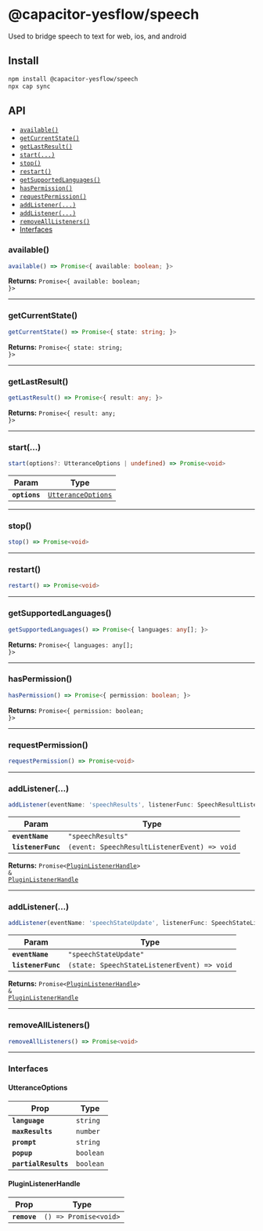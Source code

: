 # @capacitor-yesflow/speech

Used to bridge speech to text for web, ios, and android

## Install

```bash
npm install @capacitor-yesflow/speech
npx cap sync
```

## API

<docgen-index>

* [`available()`](#available)
* [`getCurrentState()`](#getcurrentstate)
* [`getLastResult()`](#getlastresult)
* [`start(...)`](#start)
* [`stop()`](#stop)
* [`restart()`](#restart)
* [`getSupportedLanguages()`](#getsupportedlanguages)
* [`hasPermission()`](#haspermission)
* [`requestPermission()`](#requestpermission)
* [`addListener(...)`](#addlistener)
* [`addListener(...)`](#addlistener)
* [`removeAllListeners()`](#removealllisteners)
* [Interfaces](#interfaces)

</docgen-index>

<docgen-api>
<!--Update the source file JSDoc comments and rerun docgen to update the docs below-->

### available()

```typescript
available() => Promise<{ available: boolean; }>
```

**Returns:** <code>Promise&lt;{ available: boolean; }&gt;</code>

--------------------


### getCurrentState()

```typescript
getCurrentState() => Promise<{ state: string; }>
```

**Returns:** <code>Promise&lt;{ state: string; }&gt;</code>

--------------------


### getLastResult()

```typescript
getLastResult() => Promise<{ result: any; }>
```

**Returns:** <code>Promise&lt;{ result: any; }&gt;</code>

--------------------


### start(...)

```typescript
start(options?: UtteranceOptions | undefined) => Promise<void>
```

| Param         | Type                                                          |
| ------------- | ------------------------------------------------------------- |
| **`options`** | <code><a href="#utteranceoptions">UtteranceOptions</a></code> |

--------------------


### stop()

```typescript
stop() => Promise<void>
```

--------------------


### restart()

```typescript
restart() => Promise<void>
```

--------------------


### getSupportedLanguages()

```typescript
getSupportedLanguages() => Promise<{ languages: any[]; }>
```

**Returns:** <code>Promise&lt;{ languages: any[]; }&gt;</code>

--------------------


### hasPermission()

```typescript
hasPermission() => Promise<{ permission: boolean; }>
```

**Returns:** <code>Promise&lt;{ permission: boolean; }&gt;</code>

--------------------


### requestPermission()

```typescript
requestPermission() => Promise<void>
```

--------------------


### addListener(...)

```typescript
addListener(eventName: 'speechResults', listenerFunc: SpeechResultListener) => Promise<PluginListenerHandle> & PluginListenerHandle
```

| Param              | Type                                                       |
| ------------------ | ---------------------------------------------------------- |
| **`eventName`**    | <code>"speechResults"</code>                               |
| **`listenerFunc`** | <code>(event: SpeechResultListenerEvent) =&gt; void</code> |

**Returns:** <code>Promise&lt;<a href="#pluginlistenerhandle">PluginListenerHandle</a>&gt; & <a href="#pluginlistenerhandle">PluginListenerHandle</a></code>

--------------------


### addListener(...)

```typescript
addListener(eventName: 'speechStateUpdate', listenerFunc: SpeechStateListener) => Promise<PluginListenerHandle> & PluginListenerHandle
```

| Param              | Type                                                      |
| ------------------ | --------------------------------------------------------- |
| **`eventName`**    | <code>"speechStateUpdate"</code>                          |
| **`listenerFunc`** | <code>(state: SpeechStateListenerEvent) =&gt; void</code> |

**Returns:** <code>Promise&lt;<a href="#pluginlistenerhandle">PluginListenerHandle</a>&gt; & <a href="#pluginlistenerhandle">PluginListenerHandle</a></code>

--------------------


### removeAllListeners()

```typescript
removeAllListeners() => Promise<void>
```

--------------------


### Interfaces


#### UtteranceOptions

| Prop                 | Type                 |
| -------------------- | -------------------- |
| **`language`**       | <code>string</code>  |
| **`maxResults`**     | <code>number</code>  |
| **`prompt`**         | <code>string</code>  |
| **`popup`**          | <code>boolean</code> |
| **`partialResults`** | <code>boolean</code> |


#### PluginListenerHandle

| Prop         | Type                                      |
| ------------ | ----------------------------------------- |
| **`remove`** | <code>() =&gt; Promise&lt;void&gt;</code> |

</docgen-api>
